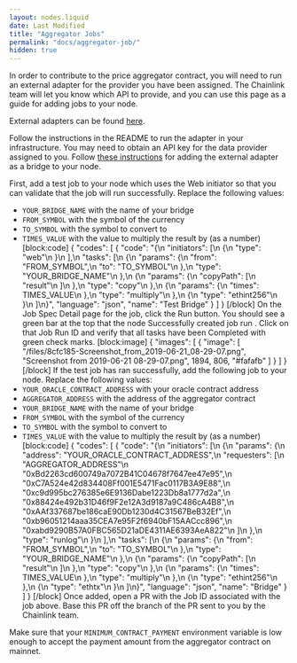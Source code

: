 ```yaml
---
layout: nodes.liquid
date: Last Modified
title: "Aggregator Jobs"
permalink: "docs/aggregator-job/"
hidden: true
---
```

In order to contribute to the price aggregator contract, you will need to run an external adapter for the provider you have been assigned. The Chainlink team will let you know which API to provide, and you can use this page as a guide for adding jobs to your node.

External adapters can be found <a href="https://github.com/smartcontractkit/external-adapters-js" target="_blank">here</a>.

Follow the instructions in the README to run the adapter in your infrastructure. You may need to obtain an API key for the data provider assigned to you. Follow [these instructions](../node-operators/) for adding the external adapter as a bridge to your node.

First, add a test job to your node which uses the Web initiator so that you can validate that the job will run successfully. Replace the following values:
- `YOUR_BRIDGE_NAME` with the name of your bridge
- `FROM_SYMBOL` with the symbol of the currency
- `TO_SYMBOL` with the symbol to convert to
- `TIMES_VALUE` with the value to multiply the result by (as a number)
[block:code]
{
  "codes": [
    {
      "code": "{\n    \"initiators\": [\n        {\n            \"type\": \"web\"\n        }\n    ],\n    \"tasks\": [\n        {\n            \"params\": {\n                \"from\": \"FROM_SYMBOL\",\n                \"to\": \"TO_SYMBOL\"\n            },\n            \"type\": \"YOUR_BRIDGE_NAME\"\n        },\n        {\n            \"params\": {\n                \"copyPath\": [\n                    \"result\"\n                ]\n            },\n            \"type\": \"copy\"\n        },\n        {\n            \"params\": {\n                \"times\": TIMES_VALUE\n            },\n            \"type\": \"multiply\"\n        },\n        {\n            \"type\": \"ethint256\"\n        }\n    ]\n}",
      "language": "json",
      "name": "Test Bridge"
    }
  ]
}
[/block]
On the Job Spec Detail page for the job, click the Run button. You should see a green bar at the top that the node Successfully created job run <JobRunID>. Click on that Job Run ID and verify that all tasks have been Completed with green check marks.
[block:image]
{
  "images": [
    {
      "image": [
        "/files/8cfc185-Screenshot_from_2019-06-21_08-29-07.png",
        "Screenshot from 2019-06-21 08-29-07.png",
        1894,
        806,
        "#fafafb"
      ]
    }
  ]
}
[/block]
If the test job has ran successfully, add the following job to your node. Replace the following values:
- `YOUR_ORACLE_CONTRACT_ADDRESS` with your oracle contract address
- `AGGREGATOR_ADDRESS` with the address of the aggregator contract
- `YOUR_BRIDGE_NAME` with the name of your bridge
- `FROM_SYMBOL` with the symbol of the currency
- `TO_SYMBOL` with the symbol to convert to
- `TIMES_VALUE` with the value to multiply the result by (as a number)
[block:code]
{
  "codes": [
    {
      "code": "{\n    \"initiators\": [\n        {\n            \"params\": {\n                \"address\": \"YOUR_ORACLE_CONTRACT_ADDRESS\",\n                \"requesters\": [\n                  \"AGGREGATOR_ADDRESS\"\n                  \"0xBd2263cd600749a7072B41C04678f7647ee47e95\",\n                  \"0xC7A524e42d834408Ff001E5471Fac0117B3A9E88\",\n                  \"0xc9d995bc276385e6E9136Dabe1223Db8a1777d2a\",\n                  \"0x88424e492b31D46f9F2e12A3d9187a9C486cA4B8\",\n                  \"0xAAf337687be186caE90Db1230d4C31567BeB32Ef\",\n                  \"0xb96051214aaa35CEA7e95F2f6940bF15AACcc896\",\n                  \"0xabd9290B57A0FBC565D21aDE4311AE6393AeA822\"\n                ]\n            },\n            \"type\": \"runlog\"\n        }\n    ],\n    \"tasks\": [\n        {\n            \"params\": {\n                \"from\": \"FROM_SYMBOL\",\n                \"to\": \"TO_SYMBOL\"\n            },\n            \"type\": \"YOUR_BRIDGE_NAME\"\n        },\n        {\n            \"params\": {\n                \"copyPath\": [\n                    \"result\"\n                ]\n            },\n            \"type\": \"copy\"\n        },\n        {\n            \"params\": {\n                \"times\": TIMES_VALUE\n            },\n            \"type\": \"multiply\"\n        },\n        {\n            \"type\": \"ethint256\"\n        },\n        {\n            \"type\": \"ethtx\"\n        }\n    ]\n}",
      "language": "json",
      "name": "Bridge"
    }
  ]
}
[/block]
Once added, open a PR with the Job ID associated with the job above. Base this PR off the branch of the PR sent to you by the Chainlink team.

Make sure that your `MINIMUM_CONTRACT_PAYMENT` environment variable is low enough to accept the payment amount from the aggregator contract on mainnet.